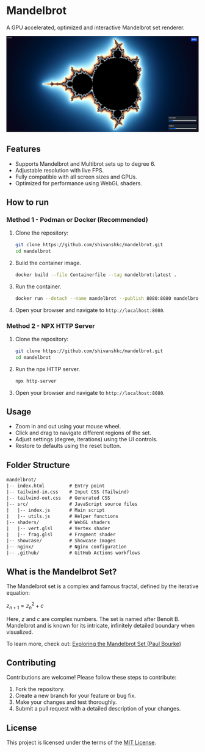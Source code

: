 # Mandelbrot

A GPU accelerated, optimized and interactive Mandelbrot set renderer.

![Render](https://github.com/shivanshkc/mandelbrot/blob/main/showcase/mandelbrot.png)

## Features

- Supports Mandelbrot and Multibrot sets up to degree 6.
- Adjustable resolution with live FPS.
- Fully compatible with all screen sizes and GPUs.
- Optimized for performance using WebGL shaders.

## How to run

### Method 1 - Podman or Docker (Recommended)

1. Clone the repository:
   ```sh
   git clone https://github.com/shivanshkc/mandelbrot.git
   cd mandelbrot
   ```
2. Build the container image.
   ```sh
   docker build --file Containerfile --tag mandelbrot:latest .
   ```
2. Run the container.
   ```sh
   docker run --detach --name mandelbrot --publish 8080:8080 mandelbrot:latest
   ```
4. Open your browser and navigate to `http://localhost:8080`.

### Method 2 - NPX HTTP Server

1. Clone the repository:
   ```sh
   git clone https://github.com/shivanshkc/mandelbrot.git
   cd mandelbrot
   ```
2. Run the npx HTTP server.
   ```sh
   npx http-server
   ```
3. Open your browser and navigate to `http://localhost:8080`.

## Usage

- Zoom in and out using your mouse wheel.
- Click and drag to navigate different regions of the set.
- Adjust settings (degree, iterations) using the UI controls.
- Restore to defaults using the reset button.

## Folder Structure

```
mandelbrot/
|-- index.html         # Entry point
|-- tailwind-in.css    # Input CSS (Tailwind)
|-- tailwind-out.css   # Generated CSS
|-- src/               # JavaScript source files
|   |-- index.js       # Main script
|   |-- utils.js       # Helper functions
|-- shaders/           # WebGL shaders
|   |-- vert.glsl      # Vertex shader
|   |-- frag.glsl      # Fragment shader
|-- showcase/          # Showcase images
|-- nginx/             # Nginx configuration
|-- .github/           # GitHub Actions workflows
```

## What is the Mandelbrot Set?

The Mandelbrot set is a complex and famous fractal, defined by the iterative equation:

$z_{n+1} = z_n^2 + c$

Here, $z$ and $c$ are complex numbers. The set is named after Benoit B. Mandelbrot and is known for its intricate, infinitely detailed boundary when visualized.

To learn more, check out: [Exploring the Mandelbrot Set (Paul Bourke)](http://paulbourke.net/fractals/mandelbrot/)

## Contributing

Contributions are welcome! Please follow these steps to contribute:

1. Fork the repository.
2. Create a new branch for your feature or bug fix.
3. Make your changes and test thoroughly.
4. Submit a pull request with a detailed description of your changes.

## License

This project is licensed under the terms of the [MIT License](LICENSE).
